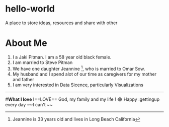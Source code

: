 # hello-world
A place to store ideas, resources and share with other
# **About Me**
1. I a Jaki Pitman. I am a 58 year old black female.
2. I am married to Steve Pitman
3. We have one daughter Jeannine [^1], who is married to Omar Sow.
4. My husband and I spend alot of our time as caregivers for my mother and father
5. I am very interested in Data Sicence, particularly Visualizations
[^1]: Jeannine is 33 years old and lives in Long Beach California
-------------------------------------------
#**What I love**
I==LOVE== God, my family and my life ! :joy:
Happy
:gettingup every day 
~~I can't ~~
